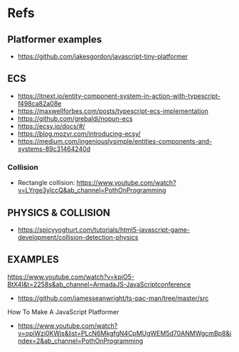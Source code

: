 # Refs

## Platformer examples
- https://github.com/jakesgordon/javascript-tiny-platformer

## ECS
- https://itnext.io/entity-component-system-in-action-with-typescript-f498ca82a08e
- https://maxwellforbes.com/posts/typescript-ecs-implementation
- https://github.com/grebaldi/nopun-ecs
- https://ecsy.io/docs/#/
- https://blog.mozvr.com/introducing-ecsy/
- https://medium.com/ingeniouslysimple/entities-components-and-systems-89c31464240d

### Collision
- Rectangle collision: https://www.youtube.com/watch?v=LYrge3ylccQ&ab_channel=PothOnProgramming

## PHYSICS & COLLISION
- https://spicyyoghurt.com/tutorials/html5-javascript-game-development/collision-detection-physics

## EXAMPLES
https://www.youtube.com/watch?v=kpiO5-BtX4I&t=2258s&ab_channel=ArmadaJS-JavaScriptconference
- https://github.com/jamesseanwright/ts-pac-man/tree/master/src

How To Make A JavaScript Platformer
- https://www.youtube.com/watch?v=opiWzi0KWjs&list=PLcN6MkgfgN4CpMUgWEM5d70ANMWgcmBp8&index=2&ab_channel=PothOnProgramming